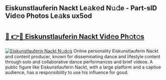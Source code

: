 ## Eiskunstlauferin Nackt Le𝚊k𝚎d N𝚞𝚍e - Part-sID Vid𝚎o Photos Le𝚊ks ux5od

# <h2><a href="http://fb4y4l6.evod.top/?m=Eiskunstlauferin+Nackt">🔗 👉🔴 Eiskunstlauferin Nackt Vid𝚎o Ph𝚘t𝚘s</a></h2>

[![Eiskunstlauferin Nackt N𝚞d𝚎s](https://i.imgur.com/8V9OHl7.gif)](http://fb4y4l6.evod.top/?m=Eiskunstlauferin+Nackt)
Online personality Eiskunstlauferin Nackt and content producer, known for disseminating dance and lifestyle content through solo and collaborative dance performances and brief videos. A public figure like Eiskunstlauferin Nackt, with a large platform and a captive audience, has a responsibility to use his influence for good. 
